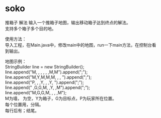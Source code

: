 # soko
推箱子 解法
输入一个推箱子地图，输出移动箱子达到终点的解法。<br/>
支持多个箱子多个目的地。<br/>

使用方法：<br/>
导入工程，在Main.java中，修改main中的地图，run一下main方法，在控制台看到输出。<br/>

地图示例：<br/>
        StringBuilder line = new StringBuilder();<br/>
        line.append("M, , , , , ,M,M").append(";");<br/>
        line.append("M,Y,M,M,M, , , ").append(";");<br/>
        line.append("P, , ,Y, , ,Y, ").append(";");<br/>
        line.append(" ,G,G,M, ,Y, ,M").append(";");<br/>
        line.append("M,G,G,M, , , ,M");<br/>
M为墙， 为空，Y为箱子，G为目标点，P为玩家所在位置。<br/>
每个位置用，分隔。<br/>
每行后有；结尾。<br/>